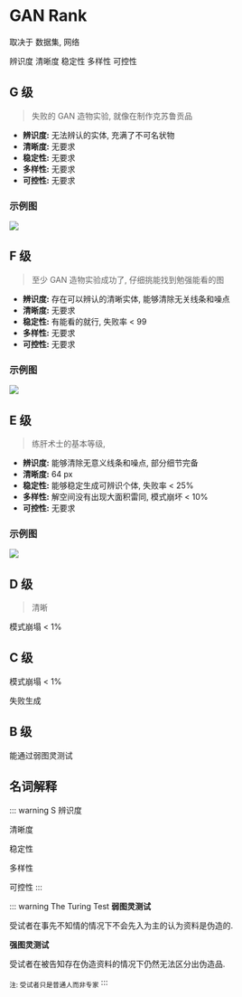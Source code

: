 # GAN Rank

取决于 数据集, 网络

辨识度
清晰度
稳定性
多样性
可控性

## G 级

> 失败的 GAN 造物实验, 就像在制作克苏鲁贡品

- **辨识度:** 无法辨认的实体, 充满了不可名状物
- **清晰度:** 无要求
- **稳定性:** 无要求
- **多样性:** 无要求
- **可控性:** 无要求

### 示例图

![](https://i.loli.net/2019/10/03/hVZ6vsCBbrDz2ke.png)

## F 级

> 至少 GAN 造物实验成功了, 仔细挑能找到勉强能看的图

- **辨识度:** 存在可以辨认的清晰实体, 能够清除无关线条和噪点
- **清晰度:** 无要求
- **稳定性:** 有能看的就行, 失败率 < $99%$
- **多样性:** 无要求
- **可控性:** 无要求


### 示例图

![](https://i.loli.net/2019/10/03/LX2xYNSj9eFQgK8.png)

## E 级

> 练肝术士的基本等级, 

- **辨识度:** 能够清除无意义线条和噪点, 部分细节完备
- **清晰度:** 64 px
- **稳定性:** 能够稳定生成可辨识个体, 失败率 < $25\%$
- **多样性:** 解空间没有出现大面积雷同, 模式崩坏 < $10\%$
- **可控性:** 无要求

### 示例图

![](https://i.loli.net/2019/10/03/yiLNaw1QevUxG9Z.png)

## D 级

> 清晰

模式崩塌 < $1\%$

## C 级

模式崩塌 < $1\%$

失败生成

## B 级

能通过弱图灵测试



## 名词解释

::: warning S
辨识度

清晰度

稳定性

多样性

可控性
:::

::: warning The Turing Test
**弱图灵测试**

受试者在事先不知情的情况下不会先入为主的认为资料是伪造的.

**强图灵测试**

受试者在被告知存在伪造资料的情况下仍然无法区分出伪造品.

<sub>注: 受试者只是普通人而非专家</sub>
:::
